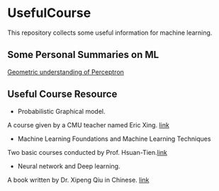 # UsefulCourse
This repository collects some useful information for machine learning.

## Some Personal Summaries on ML
[Geometric understanding of Perceptron](https://mahsh.github.io/UsefulCourse/MLdocs/Perceptron.pdf)

## Useful Course Resource
- Probabilistic Graphical model.

A course given by a CMU teacher named Eric Xing. [link](http://www.cs.cmu.edu/~epxing/Class/10708-14/lecture.html)

- Machine Learning Foundations and Machine Learning Techniques 

Two basic courses conducted by Prof. Hsuan-Tien.[link](https://www.csie.ntu.edu.tw/~htlin/)

- Neural network and Deep learning.

A book written by Dr. Xipeng Qiu in Chinese. [link](https://nndl.github.io/)



